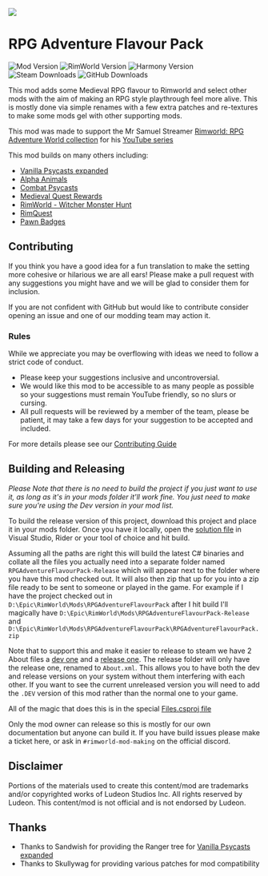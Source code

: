 <p>
  <a href="https://steamcommunity.com/sharedfiles/filedetails/?id=2916348220" alt="Steam Workshop Link">
  <img src="https://img.shields.io/static/v1?label=Steam&message=Workshop&color=blue&logo=steam&link=https://steamcommunity.com/sharedfiles/filedetails/?id=2916348220"/>
  </a>
</p>

# RPG Adventure Flavour Pack

![Mod Version](https://img.shields.io/badge/Mod_Version-1.0.1-blue.svg)
![RimWorld Version](https://img.shields.io/badge/Built_for_RimWorld-1.4-blue.svg)
![Harmony Version](https://img.shields.io/badge/Powered_by_Harmony-2.2-blue.svg)
![Steam Downloads](https://img.shields.io/steam/downloads/2916348220?colorB=blue&label=Steam+Downloads)
![GitHub Downloads](https://img.shields.io/github/downloads/Roll1D2Games/RPGFantasyFlavourMod/total?colorB=blue&label=GitHub+Downloads)

This mod adds some Medieval RPG flavour to Rimworld and select other mods with the aim of making an RPG style playthrough feel more alive.
This is mostly done via simple renames with a few extra patches and re-textures to make some mods gel with other supporting mods.

This mod was made to support the Mr Samuel Streamer [Rimworld: RPG Adventure World collection](https://steamcommunity.com/sharedfiles/filedetails/?id=2908695387) for his [YouTube series](https://www.youtube.com/playlist?list=PLNWGkqCSwkOHznnLAMzwpy-pO0pR7Wr6r)  

This mod builds on many others including:
* [Vanilla Psycasts expanded](https://steamcommunity.com/sharedfiles/filedetails/?id=2842502659)
* [Alpha Animals](https://steamcommunity.com/sharedfiles/filedetails/?id=1541721856)
* [Combat Psycasts](https://steamcommunity.com/sharedfiles/filedetails/?id=2679831053)
* [Medieval Quest Rewards](https://steamcommunity.com/sharedfiles/filedetails/?id=2599672901)
* [RimWorld - Witcher Monster Hunt](https://steamcommunity.com/sharedfiles/filedetails/?id=2008529522)
* [RimQuest](https://steamcommunity.com/sharedfiles/filedetails/?id=2263331727)
* [Pawn Badges](https://steamcommunity.com/workshop/filedetails/?id=2526040241)

## Contributing
If you think you have a good idea for a fun translation to make the setting more cohesive or hilarious we are all ears!
Please make a pull request with any suggestions you might have and we will be glad to consider them for inclusion.

If you are not confident with GitHub but would like to contribute consider opening an issue and one of our modding team may action it.

### Rules
While we appreciate you may be overflowing with ideas we need to follow a strict code of conduct.
* Please keep your suggestions inclusive and uncontroversial.
* We would like this mod to be accessible to as many people as possible so your suggestions must remain YouTube friendly, so no slurs or cursing.
* All pull requests will be reviewed by a member of the team, please be patient, it may take a few days for your suggestion to be accepted and included. 

For more details please see our [Contributing Guide](CONTRIBUTING.md)

## Building and Releasing

*Please Note that there is no need to build the project if you just want to use it, as long as it's in your mods folder it'll work fine. You just need to make sure you're using the _Dev_ version in your mod list.*

To build the release version of this project, download this project and place it in your mods folder.
Once you have it locally, open the [solution file](1.4/Source/RPGAdventureFlavourPack.sln) in Visual Studio, Rider or your tool of choice and hit build.

Assuming all the paths are right this will build the latest C# binaries and collate all the files you actually need into a separate folder named `RPGAdventureFlavourPack-Release` which will appear next to the folder where you have this mod checked out.
It will also then zip that up for you into a zip file ready to be sent to someone or played in the game.
For example if I have the project checked out in `D:\Epic\RimWorld\Mods\RPGAdventureFlavourPack` after I hit build I'll magically have `D:\Epic\RimWorld\Mods\RPGAdventureFlavourPack-Release` and `D:\Epic\RimWorld\Mods\RPGAdventureFlavourPack\RPGAdventureFlavourPack.zip`

Note that to support this and make it easier to release to steam we have 2 About files a [dev one](About/About.xml) and a [release one](About/About-Release.xml).
The release folder will only have the release one, renamed to `About.xml`. This allows you to have both the dev and release versions on your system without them interfering with each other.
If you want to see the current unreleased version you will need to add the `.DEV` version of this mod rather than the normal one to your game.

All of the magic that does this is in the special [Files.csproj file](1.4/Source/Files.csproj)

Only the mod owner can release so this is mostly for our own documentation but anyone can build it.
If you have build issues please make a ticket here, or ask in `#rimworld-mod-making` on the official discord.

## Disclaimer
Portions of the materials used to create this content/mod are trademarks and/or copyrighted works of Ludeon Studios Inc. All rights reserved by Ludeon. This content/mod is not official and is not endorsed by Ludeon.

## Thanks
* Thanks to Sandwish for providing the Ranger tree for [Vanilla Psycasts expanded](https://steamcommunity.com/sharedfiles/filedetails/?id=2842502659)
* Thanks to Skullywag for providing various patches for mod compatibility
